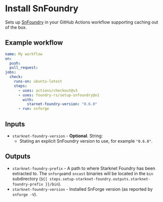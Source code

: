 # Install SnFoundry

Sets up [SnFoundry] in your GitHub Actions workflow supporting caching out of the box.

## Example workflow

```yaml
name: My workflow
on:
  push:
  pull_request:
jobs:
  check:
    runs-on: ubuntu-latest
    steps:
      - uses: actions/checkout@v3
      - uses: foundry-rs/setup-snfoundry@v1
        with:
          starnet-foundry-version: "0.6.0"
      - run: snforge
```

## Inputs

- `starknet-foundry-version` - **Optional**. String:
  - Stating an explicit SnFoundry version to use, for example `"0.6.0"`.

## Outputs

- `starknet-foundry-prefix` - A path to where Starknet Foundry has been extracted to. The `snforge`and `sncast` binaries will be located in the `bin`
  subdirectory (`${{ steps.setup-starknet-foundry.outputs.starknet-foundry-prefix }}/bin`).
- `starknet-foundry-version` - Installed SnForge version (as reported by `snforge -V`).

[SnFoundry]: https://foundry-rs.github.io/starknet-foundry
